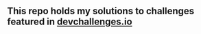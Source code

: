 ## This repo holds my solutions to challenges featured in [devchallenges.io](https://devchallenges.io)
